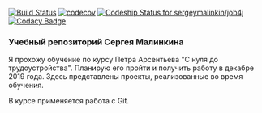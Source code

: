 [![Build Status](https://travis-ci.org/sergeymalinkin/job4j.svg?branch=master)](https://travis-ci.org/sergeymalinkin/job4j)
[![codecov](https://codecov.io/gh/sergeymalinkin/job4j/branch/master/graph/badge.svg)](https://codecov.io/gh/sergeymalinkin/job4j)
[![Codeship Status for sergeymalinkin/job4j](https://app.codeship.com/projects/441bc540-aa40-0137-2fe9-7e6cf44ab6f3/status?branch=master)](https://app.codeship.com/projects/361638)
[![Codacy Badge](https://api.codacy.com/project/badge/Grade/7885285f732c4f948cee2f7255120db9)](https://www.codacy.com/app/sergeymalinkin/job4j?utm_source=github.com&amp;utm_medium=referral&amp;utm_content=sergeymalinkin/job4j&amp;utm_campaign=Badge_Grade)
### **Учебный репозиторий Сергея Малинкина**

Я прохожу обучение по курсу Петра Арсентьева "С нуля до трудоустройства".
Планирую его пройти и получить работу в декабре 2019 года.
Здесь представлены проекты, реализованные во время обучения.
 

В курсе применяется работа с Git.